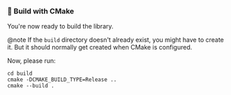 ### 🔧 Build with CMake

You're now ready to build the library.

@note If the ``build`` directory doesn't already exist, you might
have to create it. But it should normally get created when CMake is configured.

Now, please run:

````
cd build
cmake -DCMAKE_BUILD_TYPE=Release ..
cmake --build .
````
